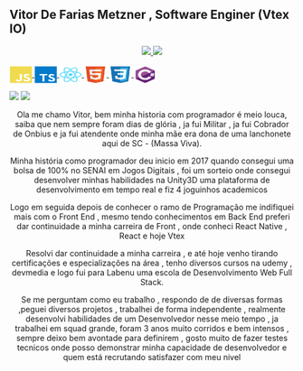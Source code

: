 ## Vitor De Farias Metzner , Software Enginer (Vtex IO) 
<div align="center">
  <a href="https://github.com/vitorfarias001">
  <img height="180em" src="https://github-readme-stats.vercel.app/api?username=vitorfarias001&show_icons=true&theme=dracula&include_all_commits=true&count_private=true"/>
  <img height="180em" src="https://github-readme-stats.vercel.app/api/top-langs/?username=vitorfarias001&layout=compact&langs_count=7&theme=dracula"/>
</div>
<div style="display: inline_block"><br>
  <img align="center" alt="Vitor-Js" height="30" width="40" src="https://raw.githubusercontent.com/devicons/devicon/master/icons/javascript/javascript-plain.svg">
  <img align="center" alt="Vitor-Ts" height="30" width="40" src="https://raw.githubusercontent.com/devicons/devicon/master/icons/typescript/typescript-plain.svg">
  <img align="center" alt="Vitor-React" height="30" width="40" src="https://raw.githubusercontent.com/devicons/devicon/master/icons/react/react-original.svg">
  <img align="center" alt="Vitor-HTML" height="30" width="40" src="https://raw.githubusercontent.com/devicons/devicon/master/icons/html5/html5-original.svg">
  <img align="center" alt="Vitor-CSS" height="30" width="40" src="https://raw.githubusercontent.com/devicons/devicon/master/icons/css3/css3-original.svg">
  <img align="center" alt="Vitor-Csharp" height="30" width="40" src="https://raw.githubusercontent.com/devicons/devicon/master/icons/csharp/csharp-original.svg">
</div>
  
  <a href = "mailto:contato.vitorfariass@gmail.com"><img src="https://img.shields.io/badge/-Gmail-%23333?style=for-the-badge&logo=gmail&logoColor=white" target="_blank"></a>
  <a href="https://www.linkedin.com/in/devvitorfarias/" target="_blank"><img src="https://img.shields.io/badge/-LinkedIn-%230077B5?style=for-the-badge&logo=linkedin&logoColor=white" target="_blank"></a> 

</div>

<div align="center">
    <p> Ola me chamo Vitor,  bem minha historia com programador é meio louca, saiba que nem sempre foram dias de glória , ja fui Militar  , ja fui Cobrador de Onbius e ja fui atendente onde minha mãe era dona de uma lanchonete aqui de SC - (Massa Viva).</p
      <p>Minha história como programador deu inicio em 2017 quando consegui uma bolsa de 100% no SENAI em Jogos Digitais , foi um sorteio onde consegui desenvolver minhas habilidades na Unity3D uma plataforma de desenvolvimento em tempo real e  fiz 4 joguinhos academicos</p>
        <p>Logo em seguida depois de conhecer o ramo de Programação me indifiquei mais com o Front End , mesmo tendo conhecimentos em Back End preferi dar continuidade a minha carreira de Front , onde conheci React Native , React e hoje Vtex</p>
          <p>Resolvi dar continuidade a minha carreira , e até hoje venho tirando certificações e especializações na área , tenho diversos cursos na udemy , devmedia e logo fui para Labenu uma escola de Desenvolvimento Web Full Stack.</p>
  <p>Se me perguntam como eu trabalho , respondo de de diversas formas ,peguei diversos projetos , trabalhei de forma independente , realmente desenvolvi habilidades de um Desenvolvedor nesse meio tempo , ja trabalhei em squad grande, foram 3 anos muito corridos e bem intensos , sempre deixo bem avontade para definirem , gosto muito de fazer testes tecnicos onde posso demonstrar minha capacidade de desenvolvedor e quem está recrutando satisfazer com meu nivel</p>
  </div
  

